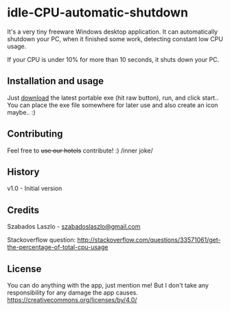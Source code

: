 # idle-CPU-automatic-shutdown

It's a very tiny freeware Windows desktop application. It can automatically shutdown your PC, when it finished some work, detecting constant low CPU usage.

If your CPU is under 10% for more than 10 seconds, it shuts down your PC.

## Installation and usage

Just [download](Win32/Release/IdleCPUAutomaticShutdown.exe) the latest portable exe (hit raw button), run, and click start.. 
You can place the exe file somewhere for later use and also create an icon maybe.. :)

## Contributing

Feel free to ~~use our hotels~~ contribute! :) /inner joke/

## History

v1.0 - Initial version

## Credits

Szabados Laszlo - szabadoslaszlo@gmail.com

Stackoverflow question:
http://stackoverflow.com/questions/33571061/get-the-percentage-of-total-cpu-usage

## License

You can do anything with the app, just mention me! But I don't take any responsibility for any damage the app causes.
https://creativecommons.org/licenses/by/4.0/
